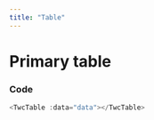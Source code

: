```yaml
---
title: "Table"
---
```

<script setup lang="ts">
import TwcTable from "@/components/TwcTable.vue";
</script>

# Primary table

<div class="component-preview">
    <TwcTable></TwcTable>
</div>

### Code

```ts
<TwcTable :data="data"></TwcTable>
```

